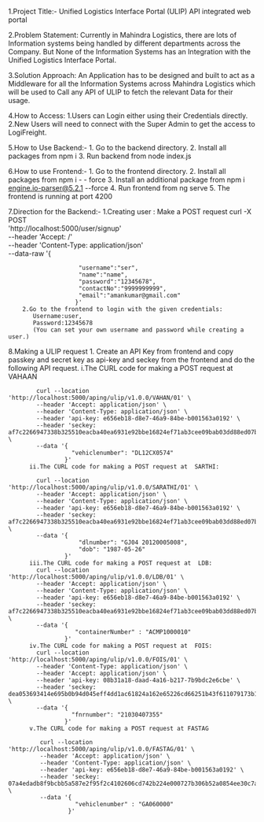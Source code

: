 1.Project Title:-
Unified Logistics Interface Portal (ULIP) API integrated web portal

2.Problem Statement:
Currently in Mahindra Logistics, there are lots of Information systems being handled by different departments across the Company. But None of the Information Systems has an Integration with the Unified Logistics Interface Portal.

3.Solution Approach:
An Application has to be designed and built to act as a Middleware for all the Information Systems across Mahindra Logistics which will be used to Call any API of ULIP to fetch the relevant Data for their usage.

4.How to Access:
     1.Users can Login either using their Credentials directly.
     2.New Users will need to connect with the Super Admin to get the access to LogiFreight.
     
5.How to Use Backend:-
       1.	Go to the backend directory.
       2.	Install all packages from npm i
       3.	Run backend from node index.js
       
6.How to use Frontend:-
       1.	Go to the frontend directory.
       2.	Install all packages from npm i - - force
       3.	Install an additional package from  npm i engine.io-parser@5.2.1 --force
       4.	Run frontend from ng serve
       5.	The frontend is running at port 4200
       
7.Direction for the Backend:-
       1.Creating user : Make a POST request
           curl  -X POST \
           'http://localhost:5000/user/signup' \
           --header 'Accept: /' \
           --header 'Content-Type: application/json' \
           --data-raw '{

                        "username":"ser",
                        "name":"name",
                        "password":"12345678",
                        "contactNo":"9999999999",
                        "email":"amankumar@gmail.com"
                       }'
        2.Go to the frontend to login with the given credentials: 
           Username:user,
           Password:12345678
           (You can set your own username and password while creating a user.)
           
8.Making a ULIP request
       1.	Create an API Key from  frontend and copy passkey and secret key as  api-key and seckey from the frontend and do the following API request.
          i.The CURL code for making a POST request at VAHAAN 

            curl --location 'http://localhost:5000/aping/ulip/v1.0.0/VAHAN/01' \
            --header 'Accept: application/json' \
            --header 'Content-Type: application/json' \
            --header 'api-key: e656eb18-d8e7-46a9-84be-b001563a0192' \
            --header 'seckey: af7c2266947338b325510eacba40ea6931e92bbe16824ef71ab3cee09bab03dd88ed07b11d4bbf378b2203b7b38af40f' \
            --data '{
                      "vehiclenumber": "DL12CX0574"
                    }'
          ii.The CURL code for making a POST request at  SARTHI:

            curl --location 'http://localhost:5000/aping/ulip/v1.0.0/SARATHI/01' \
            --header 'Accept: application/json' \
            --header 'Content-Type: application/json' \
            --header 'api-key: e656eb18-d8e7-46a9-84be-b001563a0192' \
            --header 'seckey: af7c2266947338b325510eacba40ea6931e92bbe16824ef71ab3cee09bab03dd88ed07b11d4bbf378b2203b7b38af40f' \
            --data '{
                        "dlnumber": "GJ04 20120005008",
                        "dob": "1987-05-26"
                    }'
          iii.The CURL code for making a POST request at  LDB:
            curl --location 'http://localhost:5000/aping/ulip/v1.0.0/LDB/01' \
            --header 'Accept: application/json' \
            --header 'Content-Type: application/json' \
            --header 'api-key: e656eb18-d8e7-46a9-84be-b001563a0192' \
            --header 'seckey: af7c2266947338b325510eacba40ea6931e92bbe16824ef71ab3cee09bab03dd88ed07b11d4bbf378b2203b7b38af40f' \
            --data '{
                       "containerNumber" : "ACMP1000010"
                    }'
          iv.The CURL code for making a POST request at  FOIS:
            curl --location 'http://localhost:5000/aping/ulip/v1.0.0/FOIS/01' \
            --header 'Content-Type: application/json' \
            --header 'Accept: application/json' \
            --header 'api-key: 08b31a18-daad-4a16-b217-7b9bdc2e6cbe' \
            --header 'seckey: dea053693414e695b0b94d045eff4dd1ac61824a162e65226cd66251b43f611079173b18a0c2f4694e24768d11527fc7' \
            --data '{
                      "fnrnumber": "21030407355"
                    }'
          v.The CURL code for making a POST request at FASTAG

             curl --location 'http://localhost:5000/aping/ulip/v1.0.0/FASTAG/01' \
             --header 'Accept: application/json' \
             --header 'Content-Type: application/json' \
             --header 'api-key: e656eb18-d8e7-46a9-84be-b001563a0192' \
             --header 'seckey: 07a4edadb8f9bcbb5a587e2f95f2c4102606cd742b224e000727b306b52a0854ee30c7af3a5996911339f71530fffcb3' \
             --data '{
                       "vehiclenumber" : "GA060000"
                     }'

